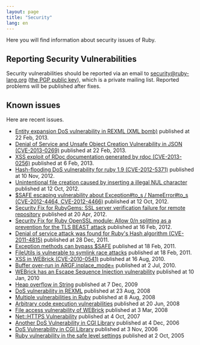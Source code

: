 ```yaml
---
layout: page
title: "Security"
lang: en
---
```


Here you will find information about security issues of Ruby.

## Reporting Security Vulnerabilities

Security vulnerabilities should be reported via an email to
security@ruby-lang.org ([the PGP public key](/security.asc)), which is a
private mailing list. Reported problems will be published after fixes.

## Known issues

Here are recent issues.

* [Entity expansion DoS vulnerability in REXML (XML bomb)][1] published
  at 22 Feb, 2013.
* [Denial of Service and Unsafe Object Creation Vulnerability in JSON
  (CVE-2013-0269)][2] published at 22 Feb, 2013.
* [XSS exploit of RDoc documentation generated by rdoc
  (CVE-2013-0256)][3] published at 6 Feb, 2013.
* [Hash-flooding DoS vulnerability for ruby 1.9 (CVE-2012-5371)][4]
  published at 10 Nov, 2012.
* [Unintentional file creation caused by inserting a illegal NUL
  character][5] published at 12 Oct, 2012.
* [$SAFE escaping vulnerability about Exception#to\_s / NameError#to\_s
  (CVE-2012-4464, CVE-2012-4466)][6] published at 12 Oct, 2012.
* [Security Fix for RubyGems: SSL server verification failure for remote
  repository][7] published at 20 Apr, 2012.
* [Security Fix for Ruby OpenSSL module: Allow 0/n splitting as a
  prevention for the TLS BEAST attack][8] published at 16 Feb, 2012.
* [Denial of service attack was found for Ruby\'s Hash algorithm
  (CVE-2011-4815)][9] published at 28 Dec, 2011.
* [Exception methods can bypass $SAFE][10] published at 18 Feb, 2011.
* [FileUtils is vulnerable to symlink race attacks][11] published at 18
  Feb, 2011.
* [XSS in WEBrick (CVE-2010-0541)][12] published at 16 Aug, 2010.
* [Buffer over-run in ARGF.inplace\_mode=][13] published at 2 Jul, 2010.
* [WEBrick has an Escape Sequence Injection vulnerability][14] published
  at 10 Jan, 2010
* [Heap overflow in String][15] published at 7 Dec, 2009
* [DoS vulnerability in
  REXML](/en/news/2008/08/23/dos-vulnerability-in-rexml/) published at
  23 Aug, 2008
* [Multiple vulnerabilities in
  Ruby](/en/news/2008/08/08/multiple-vulnerabilities-in-ruby/) published
  at 8 Aug, 2008
* [Arbitrary code execution
  vulnerabilities](/en/news/2008/06/20/arbitrary-code-execution-vulnerabilities/)
  published at 20 Jun, 2008
* [File access vulnerability of
  WEBrick](/en/news/2008/03/03/webrick-file-access-vulnerability/)
  published at 3 Mar, 2008
* [Net::HTTPS
  Vulnerability](/en/news/2007/10/04/net-https-vulnerability/) published
  at 4 Oct, 2007
* [Another DoS Vulnerability in CGI
  Library](/en/news/2006/12/04/another-dos-vulnerability-in-cgi-library/)
  published at 4 Dec, 2006
* [DoS Vulnerability in CGI Library](/en/news/2006/11/03/CVE-2006-5467/)
  published at 3 Nov, 2006
* [Ruby vulnerability in the safe level
  settings](/en/news/2005/10/03/ruby-vulnerability-in-the-safe-level-settings/)
  published at 2 Oct, 2005



[1]: http://www.ruby-lang.org/en/news/2013/02/22/rexml-dos-2013-02-22/ 
[2]: http://www.ruby-lang.org/en/news/2013/02/22/json-dos-cve-2013-0269/ 
[3]: http://www.ruby-lang.org/en/news/2013/02/06/rdoc-xss-cve-2013-0256/ 
[4]: http://www.ruby-lang.org/en/news/2012/11/09/ruby19-hashdos-cve-2012-5371/ 
[5]: http://preview.ruby-lang.org/en/news/2012/10/12/poisoned-NUL-byte-vulnerability/ 
[6]: http://www.ruby-lang.org/en/news/2012/10/12/cve-2012-4464-cve-2012-4466/ 
[7]: http://www.ruby-lang.org/en/news/2012/04/20/ruby-1-9-3-p194-is-released/ 
[8]: http://www.ruby-lang.org/en/news/2012/02/16/security-fix-for-ruby-openssl-module-allow-0n-splitting-as-a-prevention-for-the-tls-beast-attack-/ 
[9]: http://www.ruby-lang.org/en/news/2011/12/28/denial-of-service-attack-was-found-for-rubys-hash-algorithm-cve-2011-4815/ 
[10]: http://www.ruby-lang.org/en/news/2011/02/18/exception-methods-can-bypass-safe/ 
[11]: http://www.ruby-lang.org/en/news/2011/02/18/fileutils-is-vulnerable-to-symlink-race-attacks/ 
[12]: http://www.ruby-lang.org/en/news/2010/08/16/xss-in-webrick-cve-2010-0541/ 
[13]: http://www.ruby-lang.org/en/news/2010/07/02/ruby-1-9-1-p429-is-released/ 
[14]: http://www.ruby-lang.org/en/news/2010/01/10/webrick-escape-sequence-injection// 
[15]: http://www.ruby-lang.org/en/news/2009/12/07/heap-overflow-in-string/ 
